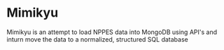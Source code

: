 # Mimikyu
Mimikyu is an attempt to load NPPES data into MongoDB using API's and inturn move the data to a normalized, structured SQL database
